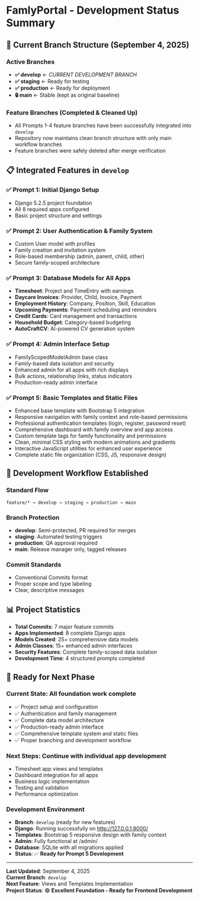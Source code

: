 # FamlyPortal - Development Status Summary

## 🎯 **Current Branch Structure** (September 4, 2025)

### Active Branches
- **✅ develop** ← *CURRENT DEVELOPMENT BRANCH*
- **✅ staging** ← Ready for testing
- **✅ production** ← Ready for deployment  
- **🔒 main** ← Stable (kept as original baseline)

### Feature Branches (Completed & Cleaned Up)
- All Prompts 1-4 feature branches have been successfully integrated into `develop`
- Repository now maintains clean branch structure with only main workflow branches
- Feature branches were safely deleted after merge verification

## 📋 **Integrated Features in `develop`**

### ✅ **Prompt 1**: Initial Django Setup
- Django 5.2.5 project foundation
- All 8 required apps configured
- Basic project structure and settings

### ✅ **Prompt 2**: User Authentication & Family System  
- Custom User model with profiles
- Family creation and invitation system
- Role-based membership (admin, parent, child, other)
- Secure family-scoped architecture

### ✅ **Prompt 3**: Database Models for All Apps
- **Timesheet**: Project and TimeEntry with earnings
- **Daycare Invoices**: Provider, Child, Invoice, Payment
- **Employment History**: Company, Position, Skill, Education  
- **Upcoming Payments**: Payment scheduling and reminders
- **Credit Cards**: Card management and transactions
- **Household Budget**: Category-based budgeting
- **AutoCraftCV**: AI-powered CV generation system

### ✅ **Prompt 4**: Admin Interface Setup
- FamilyScopedModelAdmin base class
- Family-based data isolation and security
- Enhanced admin for all apps with rich displays
- Bulk actions, relationship links, status indicators
- Production-ready admin interface

### ✅ **Prompt 5**: Basic Templates and Static Files
- Enhanced base template with Bootstrap 5 integration
- Responsive navigation with family context and role-based permissions
- Professional authentication templates (login, register, password reset)
- Comprehensive dashboard with family overview and app access
- Custom template tags for family functionality and permissions
- Clean, minimal CSS styling with modern animations and gradients
- Interactive JavaScript utilities for enhanced user experience
- Complete static file organization (CSS, JS, responsive design)

## 🚀 **Development Workflow Established**

### Standard Flow
```
feature/* → develop → staging → production → main
```

### Branch Protection
- **develop**: Semi-protected, PR required for merges
- **staging**: Automated testing triggers  
- **production**: QA approval required
- **main**: Release manager only, tagged releases

### Commit Standards
- Conventional Commits format
- Proper scope and type labeling
- Clear, descriptive messages

## 📊 **Project Statistics**

- **Total Commits**: 7 major feature commits
- **Apps Implemented**: 8 complete Django apps
- **Models Created**: 25+ comprehensive data models  
- **Admin Classes**: 15+ enhanced admin interfaces
- **Security Features**: Complete family-scoped data isolation
- **Development Time**: 4 structured prompts completed

## 🎯 **Ready for Next Phase**

### **Current State**: All foundation work complete
- ✅ Project setup and configuration
- ✅ Authentication and family management  
- ✅ Complete data model architecture
- ✅ Production-ready admin interface
- ✅ Comprehensive template system and static files
- ✅ Proper branching and development workflow

### **Next Steps**: Continue with individual app development
- Timesheet app views and templates
- Dashboard integration for all apps
- Business logic implementation
- Testing and validation
- Performance optimization

### **Development Environment**
- **Branch**: `develop` (ready for new features)
- **Django**: Running successfully on http://127.0.0.1:8000/
- **Templates**: Bootstrap 5 responsive design with family context
- **Admin**: Fully functional at /admin/
- **Database**: SQLite with all migrations applied
- **Status**: ✅ **Ready for Prompt 5 Development**

---

**Last Updated**: September 4, 2025  
**Current Branch**: `develop`  
**Next Feature**: Views and Templates Implementation  
**Project Status**: 🟢 **Excellent Foundation - Ready for Frontend Development**
